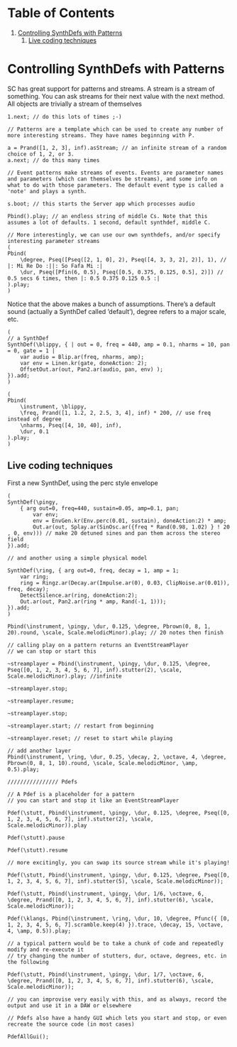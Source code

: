 
# Table of Contents

1.  [Controlling SynthDefs with Patterns](#orgf0a3d79)
    1.  [Live coding techniques](#org6451bd8)


<a id="orgf0a3d79"></a>

# Controlling SynthDefs with Patterns

SC has great support for patterns and streams. A stream is a stream of something. You can ask streams for their next value with the next method. All objects are trivially a stream of themselves

    1.next; // do this lots of times ;-)
    
    // Patterns are a template which can be used to create any number of more interesting streams. They have names beginning with P.
    
    a = Prand([1, 2, 3], inf).asStream; // an infinite stream of a random choice of 1, 2, or 3.
    a.next; // do this many times
    
    // Event patterns make streams of events. Events are parameter names and parameters (which can themselves be streams), and some info on what to do with those parameters. The default event type is called a 'note' and plays a synth.
    
    s.boot; // this starts the Server app which processes audio
    
    Pbind().play; // an endless string of middle Cs. Note that this assumes a lot of defaults. 1 second, default synthdef, middle C.
    
    // More interestingly, we can use our own synthdefs, and/or specify interesting parameter streams
    (
    Pbind(
    	\degree, Pseq([Pseq([2, 1, 0], 2), Pseq([4, 3, 3, 2], 2)], 1), // |: Mi Re Do :||: So Fafa Mi :|
    	\dur, Pseq([Pfin(6, 0.5), Pseq([0.5, 0.375, 0.125, 0.5], 2)]) // 0.5 secs 6 times, then |: 0.5 0.375 0.125 0.5 :|
    ).play;
    )

Notice that the above makes a bunch of assumptions. There&rsquo;s a default sound (actually a SynthDef called &rsquo;default&rsquo;), degree refers to a major scale, etc.

    (
    // a SynthDef
    SynthDef(\blippy, { | out = 0, freq = 440, amp = 0.1, nharms = 10, pan = 0, gate = 1 |
        var audio = Blip.ar(freq, nharms, amp);
        var env = Linen.kr(gate, doneAction: 2);
        OffsetOut.ar(out, Pan2.ar(audio, pan, env) );
    }).add;
    )
    
    (
    Pbind(
    	\instrument, \blippy,
    	\freq, Prand([1, 1.2, 2, 2.5, 3, 4], inf) * 200, // use freq instead of degree
    	\nharms, Pseq([4, 10, 40], inf),
    	\dur, 0.1
    ).play;
    )


<a id="org6451bd8"></a>

## Live coding techniques

First a new SynthDef, using the perc style envelope

    (
    SynthDef(\pingy,
    	{ arg out=0, freq=440, sustain=0.05, amp=0.1, pan;
    		var env;
    		env = EnvGen.kr(Env.perc(0.01, sustain), doneAction:2) * amp;
    		Out.ar(out, Splay.ar(SinOsc.ar({freq * Rand(0.98, 1.02) } ! 20 , 0, env))) // make 20 detuned sines and pan them across the stereo field
    }).add;
    
    // and another using a simple physical model
    
    SynthDef(\ring, { arg out=0, freq, decay = 1, amp = 1;
        var ring;
    	ring = Ringz.ar(Decay.ar(Impulse.ar(0), 0.03, ClipNoise.ar(0.01)), freq, decay);
    	DetectSilence.ar(ring, doneAction:2);
    	Out.ar(out, Pan2.ar(ring * amp, Rand(-1, 1)));
    }).add;
    )
    
    Pbind(\instrument, \pingy, \dur, 0.125, \degree, Pbrown(0, 8, 1, 20).round, \scale, Scale.melodicMinor).play; // 20 notes then finish
    
    // calling play on a pattern returns an EventStreamPlayer
    // we can stop or start this
    
    ~streamplayer = Pbind(\instrument, \pingy, \dur, 0.125, \degree, Pseq([0, 1, 2, 3, 4, 5, 6, 7], inf).stutter(2), \scale, Scale.melodicMinor).play; //infinite
    
    ~streamplayer.stop;
    
    ~streamplayer.resume;
    
    ~streamplayer.stop;
    
    ~streamplayer.start; // restart from beginning
    
    ~streamplayer.reset; // reset to start while playing
    
    // add another layer
    Pbind(\instrument, \ring, \dur, 0.25, \decay, 2, \octave, 4, \degree, Pbrown(0, 8, 1, 10).round, \scale, Scale.melodicMinor, \amp, 0.5).play;
    
    //////////////// Pdefs
    
    // A Pdef is a placeholder for a pattern
    // you can start and stop it like an EventStreamPlayer
    
    Pdef(\stutt, Pbind(\instrument, \pingy, \dur, 0.125, \degree, Pseq([0, 1, 2, 3, 4, 5, 6, 7], inf).stutter(2), \scale, Scale.melodicMinor)).play
    
    Pdef(\stutt).pause
    
    Pdef(\stutt).resume
    
    // more excitingly, you can swap its source stream while it's playing!
    
    Pdef(\stutt, Pbind(\instrument, \pingy, \dur, 0.125, \degree, Pseq([0, 1, 2, 3, 4, 5, 6, 7], inf).stutter(5), \scale, Scale.melodicMinor));
    
    Pdef(\stutt, Pbind(\instrument, \pingy, \dur, 1/6, \octave, 6, \degree, Prand([0, 1, 2, 3, 4, 5, 6, 7], inf).stutter(6), \scale, Scale.melodicMinor));
    
    Pdef(\klangs, Pbind(\instrument, \ring, \dur, 10, \degree, Pfunc({ [0, 1, 2, 3, 4, 5, 6, 7].scramble.keep(4) }).trace, \decay, 15, \octave, 4, \amp, 0.5)).play;
    
    // a typical pattern would be to take a chunk of code and repeatedly modify and re-execute it
    // try changing the number of stutters, dur, octave, degrees, etc. in the following
    
    Pdef(\stutt, Pbind(\instrument, \pingy, \dur, 1/7, \octave, 6, \degree, Prand([0, 1, 2, 3, 4, 5, 6, 7], inf).stutter(6), \scale, Scale.melodicMinor));
    
    // you can improvise very easily with this, and as always, record the output and use it in a DAW or elsewhere
    
    // Pdefs also have a handy GUI which lets you start and stop, or even recreate the source code (in most cases)
    
    PdefAllGui();

